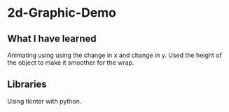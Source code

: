 # 2d-Graphic-Demo

## What I have learned
Animating using using the change in x and change in y. Used the height of the object to make it smoother for the wrap.

## Libraries
Using tkinter with python.
